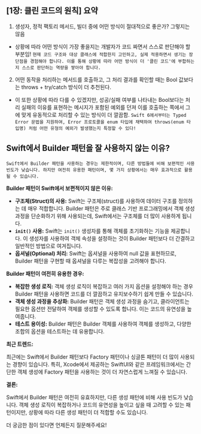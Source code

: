 ## [1장: 클린 코드의 원칙] 요약
1. 생성자, 정적 팩토리 메서드, 빌더 중에 어떤 방식이 절대적으로 좋은가? 그렇지는 않음
- 상황에 따라 어떤 방식이 가장 좋을지는 개발자가 코드 짜면서 스스로 판단해야 할 부분임!
`현재 코드 구조와 대상 클래스에 적합한지 고민하고, 실제 적용하면서 생기는 장단점을 경험해야 합니다. 이를 통해 상황에 따라 어떤 방식이 더 '클린 코드'에 부합하는지 스스로 판단하는 역량을 쌓아야 합니다.`

2. 어떤 동작을 처리하는 메서드를 호출하고, 그 처리 결과를 확인할 때는 Bool 값보다는 throws + try/catch 방식이 더 추천된다.
- 이 또한 상황에 따라 다를 수 있겠지만, 성공/실패 여부를 나타내는 Bool보다는 처리 실패의 이유를 표현하는 메시지가 포함된 예외를 던져 이를 호출하는 쪽에서 그에 맞게 유동적으로 처리할 수 있는 방식이 더 깔끔함.
`Swift 6에서부터는 Typed Error 문법을 지원하여, Error 프로토콜을 enum 타입에 채택하여 throws(enum 타입명) 처럼 어떤 유형의 예외가 발생했는지 특정할 수 있다!` 



## Swift에서 Builder 패턴을 잘 사용하지 않는 이유? 
`Swift에서 Builder 패턴을 사용하는 경우는 제한적이며, 다른 방법들에 비해 보편적인 사용 빈도가 낮습니다. 하지만 여전히 유용한 패턴이며, 몇 가지 상황에서는 매우 효과적으로 활용될 수 있습니다.`

**Builder 패턴이 Swift에서 보편적이지 않은 이유:**

* **구조체(Struct)의 사용:** Swift는 구조체(struct)를 사용하여 데이터 구조를 정의하는 데 매우 적합합니다. Builder 패턴은 주로 클래스 기반 프로그래밍에서 객체 생성 과정을 단순화하기 위해 사용되는데, Swift에서는 구조체를 더 많이 사용하게 됩니다.
* **`init()` 사용:** Swift는 `init()` 생성자를 통해 객체를 초기화하는 기능을 제공합니다. 이 생성자를 사용하여 객체 속성을 설정하는 것이 Builder 패턴보다 더 간결하고 일반적인 방법으로 여겨집니다.
* **옵셔널(Optional) 처리:** Swift는 옵셔널을 사용하여 null 값을 표현하므로, Builder 패턴을 구현할 때 옵셔널을 다루는 복잡성을 고려해야 합니다.

**Builder 패턴이 여전히 유용한 경우:**

* **복잡한 생성 로직:** 객체 생성 로직이 복잡하고 여러 가지 옵션을 설정해야 하는 경우 Builder 패턴을 사용하면 코드를 더 깔끔하고 유지보수하기 쉽게 만들 수 있습니다.
* **객체 생성 과정을 추상화:** Builder 패턴은 객체 생성 과정을 숨기고, 클라이언트는 필요한 옵션만 전달하여 객체를 생성할 수 있도록 합니다. 이는 코드의 유연성을 높여줍니다.
* **테스트 용이성:** Builder 패턴은 Builder 객체를 사용하여 객체를 생성하고, 다양한 조합의 옵션을 테스트하는 데 유용합니다.

**최근 트렌드:**

최근에는 Swift에서 Builder 패턴보다 Factory 패턴이나 싱글톤 패턴이 더 많이 사용되는 경향이 있습니다. 특히, Xcode에서 제공하는 SwiftUI와 같은 프레임워크에서는 간단한 객체 생성에 Factory 패턴을 사용하는 것이 더 자연스럽게 느껴질 수 있습니다.

**결론:**

Swift에서 Builder 패턴은 여전히 유효하지만, 다른 생성 패턴에 비해 사용 빈도가 낮습니다. 객체 생성 로직이 복잡하거나 코드의 유연성을 높이고 싶을 때 고려할 수 있는 패턴이지만, 상황에 따라 다른 생성 패턴이 더 적합할 수도 있습니다.

더 궁금한 점이 있다면 언제든지 질문해주세요!
